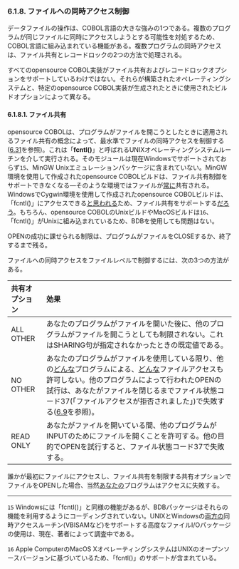 ### 6.1.8. ファイルへの同時アクセス制御

データファイルの操作は、COBOL言語の大きな強みの1つである。複数のプログラムが同じファイルに同時にアクセスしようとする可能性を対処するため、COBOL言語に組み込まれている機能がある。複数プログラムの同時アクセスは、ファイル共有とレコードロックの2つの方法で処理される。

すべてのopensource COBOL実装がファイル共有およびレコードロックオプションをサポートしているわけではない。それらが構築されたオペレーティングシステムと、特定のopensource COBOL実装が生成されたときに使用されたビルドオプションによって異なる。

#### 6.1.8.1. ファイル共有

opensource COBOLは、プログラムがファイルを開こうとしたときに適用されるファイル共有の概念によって、最水準でファイルの同時アクセスを制御する([6.31](6-31.md)を参照)。これは「**fcntl()**」と呼ばれるUNIXオペレーティングシステムルーチンを介して実行される。そのモジュールは現在Windowsでサポートされておらず`15`、MinGW Unixエミュレーションパッケージに含まれていない。MinGW環境を使用して作成されたopensource COBOLビルドは、ファイル共有制御をサポートできなくなる―そのような環境ではファイルが<u>常に</u>共有される。WindowsでCygwin環境を使用して作成されたopensource COBOLビルドは、「fcntl()」にアクセスできる<u>と思われる</u>ため、ファイル共有をサポートする<u>だろう</u>。もちろん、opensource COBOLのUnixビルドやMacOSビルドは`16`、「fcntl()」がUnixに組み込まれているため、BDBを使用しても問題はない。

OPENの成功に課せられる制限は、プログラムがファイルをCLOSEするか、終了するまで残る。

ファイルへの同時アクセスをファイルレベルで制御するには、次の3つの方法がある。

| 共有オプション |効果 |
| :--- | :--- |
| ALL OTHER| あなたのプログラムがファイルを開いた後に、他のプログラムがファイルを開こうとしても制限されない。これはSHARING句が指定されなかったときの既定値である。 |
| NO OTHER| あなたのプログラムがファイルを使用している限り、他の<u>どんな</u>プログラムによる、<u>どんな</u>ファイルアクセスも許可しない。他のプログラムによって行われたOPENの試行は、あなたがファイルを閉じるまでファイル状態コード37(「ファイルアクセスが拒否されました」)で失敗する([6.9](6-9.md)を参照)。 |
| READ ONLY | あなたがファイルを開いている間、他のプログラムがINPUTのためにファイルを開くことを許可する。他の目的でOPENを試行すると、ファイル状態コード37で失敗する。 |

誰かが最初にファイルにアクセスし、ファイル共有を制限する共有オプションでファイルをOPENした場合、当然<u>あなたの</u>プログラムはアクセスに失敗する。

---
`15` Windowsには「fcntl()」と同様の機能があるが、BDBパッケージはそれらの機能を利用するようにコーディングされていない。UNIXとWindowsの<u>両方の</u>同時アクセスルーチン(VBISAMなど)をサポートする高度なファイルI/Oパッケージの使用は、現在、著者によって調査中である。

`16` Apple ComputerのMacOS XオペレーティングシステムはUNIXのオープンソースバージョンに基づいているため、「fcntl()」のサポートが含まれている。

